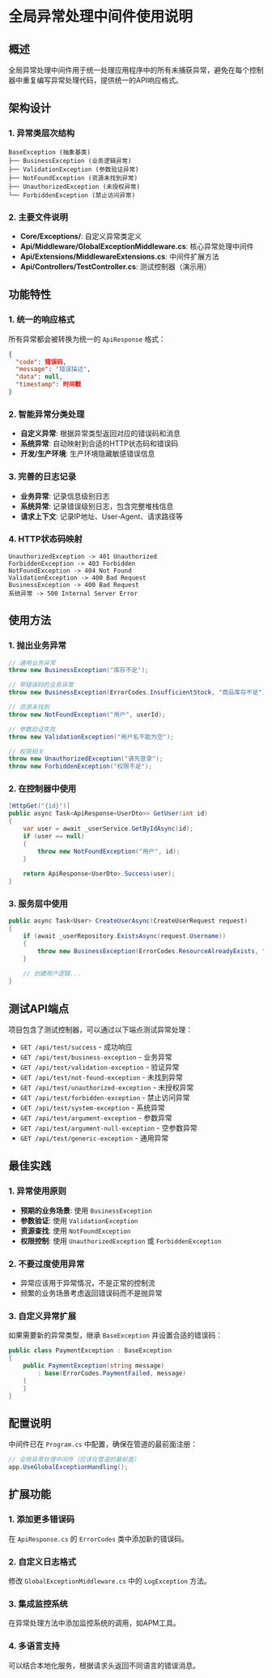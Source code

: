 # 全局异常处理中间件使用说明

## 概述

全局异常处理中间件用于统一处理应用程序中的所有未捕获异常，避免在每个控制器中重复编写异常处理代码，提供统一的API响应格式。

## 架构设计

### 1. 异常类层次结构

```
BaseException (抽象基类)
├── BusinessException (业务逻辑异常)
├── ValidationException (参数验证异常)
├── NotFoundException (资源未找到异常)
├── UnauthorizedException (未授权异常)
└── ForbiddenException (禁止访问异常)
```

### 2. 主要文件说明

- **Core/Exceptions/**: 自定义异常类定义
- **Api/Middleware/GlobalExceptionMiddleware.cs**: 核心异常处理中间件
- **Api/Extensions/MiddlewareExtensions.cs**: 中间件扩展方法
- **Api/Controllers/TestController.cs**: 测试控制器（演示用）

## 功能特性

### 1. 统一的响应格式
所有异常都会被转换为统一的 `ApiResponse` 格式：
```json
{
  "code": 错误码,
  "message": "错误描述",
  "data": null,
  "timestamp": 时间戳
}
```

### 2. 智能异常分类处理
- **自定义异常**: 根据异常类型返回对应的错误码和消息
- **系统异常**: 自动映射到合适的HTTP状态码和错误码
- **开发/生产环境**: 生产环境隐藏敏感错误信息

### 3. 完善的日志记录
- **业务异常**: 记录信息级别日志
- **系统异常**: 记录错误级别日志，包含完整堆栈信息
- **请求上下文**: 记录IP地址、User-Agent、请求路径等

### 4. HTTP状态码映射
```
UnauthorizedException -> 401 Unauthorized
ForbiddenException -> 403 Forbidden
NotFoundException -> 404 Not Found
ValidationException -> 400 Bad Request
BusinessException -> 400 Bad Request
系统异常 -> 500 Internal Server Error
```

## 使用方法

### 1. 抛出业务异常
```csharp
// 通用业务异常
throw new BusinessException("库存不足");

// 带错误码的业务异常
throw new BusinessException(ErrorCodes.InsufficientStock, "商品库存不足");

// 资源未找到
throw new NotFoundException("用户", userId);

// 参数验证失败
throw new ValidationException("用户名不能为空");

// 权限相关
throw new UnauthorizedException("请先登录");
throw new ForbiddenException("权限不足");
```

### 2. 在控制器中使用
```csharp
[HttpGet("{id}")]
public async Task<ApiResponse<UserDto>> GetUser(int id)
{
    var user = await _userService.GetByIdAsync(id);
    if (user == null)
    {
        throw new NotFoundException("用户", id);
    }
    
    return ApiResponse<UserDto>.Success(user);
}
```

### 3. 服务层中使用
```csharp
public async Task<User> CreateUserAsync(CreateUserRequest request)
{
    if (await _userRepository.ExistsAsync(request.Username))
    {
        throw new BusinessException(ErrorCodes.ResourceAlreadyExists, "用户名已存在");
    }
    
    // 创建用户逻辑...
}
```

## 测试API端点

项目包含了测试控制器，可以通过以下端点测试异常处理：

- `GET /api/test/success` - 成功响应
- `GET /api/test/business-exception` - 业务异常
- `GET /api/test/validation-exception` - 验证异常
- `GET /api/test/not-found-exception` - 未找到异常
- `GET /api/test/unauthorized-exception` - 未授权异常
- `GET /api/test/forbidden-exception` - 禁止访问异常
- `GET /api/test/system-exception` - 系统异常
- `GET /api/test/argument-exception` - 参数异常
- `GET /api/test/argument-null-exception` - 空参数异常
- `GET /api/test/generic-exception` - 通用异常

## 最佳实践

### 1. 异常使用原则
- **预期的业务场景**: 使用 `BusinessException`
- **参数验证**: 使用 `ValidationException`
- **资源查找**: 使用 `NotFoundException`
- **权限控制**: 使用 `UnauthorizedException` 或 `ForbiddenException`

### 2. 不要过度使用异常
- 异常应该用于异常情况，不是正常的控制流
- 频繁的业务场景考虑返回错误码而不是抛异常

### 3. 自定义异常扩展
如果需要新的异常类型，继承 `BaseException` 并设置合适的错误码：
```csharp
public class PaymentException : BaseException
{
    public PaymentException(string message) 
        : base(ErrorCodes.PaymentFailed, message)
    {
    }
}
```

## 配置说明

中间件已在 `Program.cs` 中配置，确保在管道的最前面注册：
```csharp
// 全局异常处理中间件（应该在管道的最前面）
app.UseGlobalExceptionHandling();
```

## 扩展功能

### 1. 添加更多错误码
在 `ApiResponse.cs` 的 `ErrorCodes` 类中添加新的错误码。

### 2. 自定义日志格式
修改 `GlobalExceptionMiddleware.cs` 中的 `LogException` 方法。

### 3. 集成监控系统
在异常处理方法中添加监控系统的调用，如APM工具。

### 4. 多语言支持
可以结合本地化服务，根据请求头返回不同语言的错误消息。
